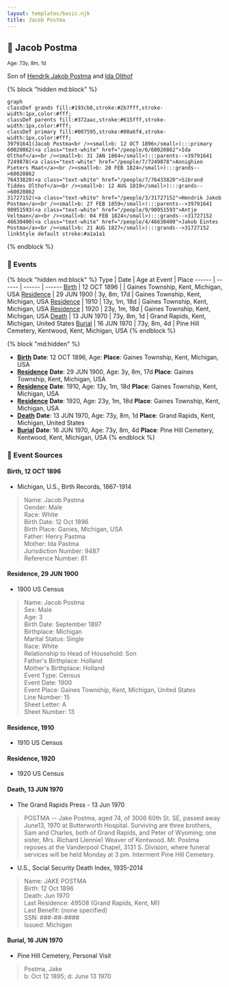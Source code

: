 ```yaml
---
layout: templates/basic.njk
title: Jacob Postma
---
```

## 🔵 Jacob Postma
<small>Age: 73y, 8m, 1d</small>

Son of [Hendrik Jakob Postma](/people/3/31727152) and [Ida Olthof](/people/6/60020862)

{% block "hidden md:block" %}
```mermaid
graph
classDef grands fill:#193cb8,stroke:#2b7fff,stroke-width:1px,color:#fff;
classDef parents fill:#372aac,stroke:#615fff,stroke-width:1px,color:#fff;
classDef primary fill:#007595,stroke:#00a6f4,stroke-width:1px,color:#fff;
39791641(Jacob Postma<br /><small>b: 12 OCT 1896</small>):::primary
60020862(<a class="text-white" href="/people/6/60020862">Ida Olthof</a><br /><small>b: 31 JAN 1864</small>):::parents-->39791641
7249878(<a class="text-white" href="/people/7/7249878">Annighien Pieters Maat</a><br /><small>b: 20 FEB 1824</small>):::grands-->60020862
76433820(<a class="text-white" href="/people/7/76433820">Sibrand Tiddes Olthof</a><br /><small>b: 12 AUG 1819</small>):::grands-->60020862
31727152(<a class="text-white" href="/people/3/31727152">Hendrik Jakob Postma</a><br /><small>b: 27 FEB 1859</small>):::parents-->39791641
90951593(<a class="text-white" href="/people/9/90951593">Antje Veltman</a><br /><small>b: 04 FEB 1824</small>):::grands-->31727152
46630400(<a class="text-white" href="/people/4/46630400">Jakob Eintes Postma</a><br /><small>b: 21 AUG 1827</small>):::grands-->31727152
linkStyle default stroke:#a1a1a1
```
{% endblock %}

### 📆 Events

{% block "hidden md:block" %}
Type | Date | Age at Event | Place
------ | ------ | ------ | ------
[Birth](#event-event-2) | 12 OCT 1896 |  | Gaines Township, Kent, Michigan, USA
[Residence](#event-event-0) | 29 JUN 1900 | 3y, 8m, 17d | Gaines Township, Kent, Michigan, USA
[Residence](#event-event-1) | 1910 | 13y, 1m, 18d | Gaines Township, Kent, Michigan, USA
[Residence](#event-event-2) | 1920 | 23y, 1m, 18d | Gaines Township, Kent, Michigan, USA
[Death](#event-event-6) | 13 JUN 1970 | 73y, 8m, 1d | Grand Rapids, Kent, Michigan, United States
[Burial](#event-event-7) | 16 JUN 1970 | 73y, 8m, 4d | Pine Hill Cemetery, Kentwood, Kent, Michigan, USA
{% endblock %}

{% block "md:hidden" %}
- **[Birth](#event-event-2)**
**Date**: 12 OCT 1896, Age:
**Place**: Gaines Township, Kent, Michigan, USA
- **[Residence](#event-event-0)**
**Date**: 29 JUN 1900, Age: 3y, 8m, 17d
**Place**: Gaines Township, Kent, Michigan, USA
- **[Residence](#event-event-1)**
**Date**: 1910, Age: 13y, 1m, 18d
**Place**: Gaines Township, Kent, Michigan, USA
- **[Residence](#event-event-2)**
**Date**: 1920, Age: 23y, 1m, 18d
**Place**: Gaines Township, Kent, Michigan, USA
- **[Death](#event-event-6)**
**Date**: 13 JUN 1970, Age: 73y, 8m, 1d
**Place**: Grand Rapids, Kent, Michigan, United States
- **[Burial](#event-event-7)**
**Date**: 16 JUN 1970, Age: 73y, 8m, 4d
**Place**: Pine Hill Cemetery, Kentwood, Kent, Michigan, USA
{% endblock %}

### 📰 Event Sources

#### <a id="event-event-2"></a> Birth, 12 OCT 1896
* Michigan, U.S., Birth Records, 1867-1914
>   
  > Name: Jacob Pastma  
  > Gender: Male  
  > Race: White  
  > Birth Date: 12 Oct 1896  
  > Birth Place: Ganies, Michigan, USA  
  > Father: Henry Pastma  
  > Mother: Ida Pastma  
  > Jurisdiction Number: 9487  
  > Reference Number: 81  
  >

#### <a id="event-event-0"></a> Residence, 29 JUN 1900
* 1900 US Census
>   
  > Name: Jacob Postma  
  > Sex: Male  
  > Age: 3  
  > Birth Date: September 1897  
  > Birthplace: Michigan  
  > Marital Status: Single  
  > Race: White  
  > Relationship to Head of Household: Son  
  > Father's Birthplace: Holland  
  > Mother's Birthplace: Holland  
  > Event Type: Census  
  > Event Date: 1900  
  > Event Place: Gaines Township, Kent, Michigan, United States  
  > Line Number: 15  
  > Sheet Letter: A  
  > Sheet Number: 13

#### <a id="event-event-1"></a> Residence, 1910
* 1910 US Census

#### <a id="event-event-2"></a> Residence, 1920
* 1920 US Census

#### <a id="event-event-6"></a> Death, 13 JUN 1970
* The Grand Rapids Press  - 13 Jun 1970
>   
  > POSTMA -- Jake Postma, aged 74, of 3006 60th St. SE, passed away June13, 1970 at Butterworth Hospital. Surviving are three brothers, Sam and Charles, both of Grand Rapids, and Peter of Wyoming; one sister, Mrs. Richard (Jennie) Weaver of Kentwood. Mr. Postma reposes at the Vanderpool Chapel, 3131 S. Division, where funeral services will be held Monday at 3 pm. Interment Pine Hill Cemetery.
* U.S., Social Security Death Index, 1935-2014
>   
  > Name: JAKE POSTMA  
  > Birth: 12 Oct 1896  
  > Death: Jun 1970  
  > Last Residence: 49508 (Grand Rapids, Kent, MI)  
  > Last Benefit: (none specified)  
  > SSN: ###-##-####  
  > Issued: Michigan

#### <a id="event-event-7"></a> Burial, 16 JUN 1970
* Pine Hill Cemetery, Personal Visit
>   
  > Postma, Jake  
  > b: Oct 12 1895; d: June 13 1970
